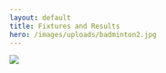 ```yaml
---
layout: default
title: Fixtures and Results
hero: /images/uploads/badminton2.jpg
---
```

![](/images/uploads/results_230225.jpg)